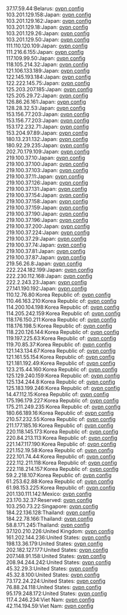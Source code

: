 37.17.59.44:Belarus: [ovpn config](vpn/37_17_59_44.ovpn)  
103.201.129.158:Japan: [ovpn config](vpn/103_201_129_158.ovpn)  
103.201.129.162:Japan: [ovpn config](vpn/103_201_129_162.ovpn)  
103.201.129.18:Japan: [ovpn config](vpn/103_201_129_18.ovpn)  
103.201.129.26:Japan: [ovpn config](vpn/103_201_129_26.ovpn)  
103.201.129.50:Japan: [ovpn config](vpn/103_201_129_50.ovpn)  
111.110.120.109:Japan: [ovpn config](vpn/111_110_120_109.ovpn)  
111.216.6.155:Japan: [ovpn config](vpn/111_216_6_155.ovpn)  
117.109.99.50:Japan: [ovpn config](vpn/117_109_99_50.ovpn)  
118.105.214.32:Japan: [ovpn config](vpn/118_105_214_32.ovpn)  
121.106.133.189:Japan: [ovpn config](vpn/121_106_133_189.ovpn)  
122.145.193.184:Japan: [ovpn config](vpn/122_145_193_184.ovpn)  
122.222.145.75:Japan: [ovpn config](vpn/122_222_145_75.ovpn)  
125.203.207.185:Japan: [ovpn config](vpn/125_203_207_185.ovpn)  
125.205.29.72:Japan: [ovpn config](vpn/125_205_29_72.ovpn)  
126.86.26.161:Japan: [ovpn config](vpn/126_86_26_161.ovpn)  
128.28.32.53:Japan: [ovpn config](vpn/128_28_32_53.ovpn)  
153.156.77.203:Japan: [ovpn config](vpn/153_156_77_203.ovpn)  
153.156.77.203:Japan: [ovpn config](vpn/153_156_77_203.ovpn)  
153.172.232.71:Japan: [ovpn config](vpn/153_172_232_71.ovpn)  
153.204.97.89:Japan: [ovpn config](vpn/153_204_97_89.ovpn)  
180.13.231.132:Japan: [ovpn config](vpn/180_13_231_132.ovpn)  
180.92.29.235:Japan: [ovpn config](vpn/180_92_29_235.ovpn)  
202.70.179.109:Japan: [ovpn config](vpn/202_70_179_109.ovpn)  
219.100.37.10:Japan: [ovpn config](vpn/219_100_37_10.ovpn)  
219.100.37.100:Japan: [ovpn config](vpn/219_100_37_100.ovpn)  
219.100.37.103:Japan: [ovpn config](vpn/219_100_37_103.ovpn)  
219.100.37.11:Japan: [ovpn config](vpn/219_100_37_11.ovpn)  
219.100.37.126:Japan: [ovpn config](vpn/219_100_37_126.ovpn)  
219.100.37.131:Japan: [ovpn config](vpn/219_100_37_131.ovpn)  
219.100.37.154:Japan: [ovpn config](vpn/219_100_37_154.ovpn)  
219.100.37.158:Japan: [ovpn config](vpn/219_100_37_158.ovpn)  
219.100.37.159:Japan: [ovpn config](vpn/219_100_37_159.ovpn)  
219.100.37.190:Japan: [ovpn config](vpn/219_100_37_190.ovpn)  
219.100.37.196:Japan: [ovpn config](vpn/219_100_37_196.ovpn)  
219.100.37.200:Japan: [ovpn config](vpn/219_100_37_200.ovpn)  
219.100.37.224:Japan: [ovpn config](vpn/219_100_37_224.ovpn)  
219.100.37.29:Japan: [ovpn config](vpn/219_100_37_29.ovpn)  
219.100.37.74:Japan: [ovpn config](vpn/219_100_37_74.ovpn)  
219.100.37.81:Japan: [ovpn config](vpn/219_100_37_81.ovpn)  
219.100.37.87:Japan: [ovpn config](vpn/219_100_37_87.ovpn)  
219.56.26.8:Japan: [ovpn config](vpn/219_56_26_8.ovpn)  
222.224.182.199:Japan: [ovpn config](vpn/222_224_182_199.ovpn)  
222.230.112.168:Japan: [ovpn config](vpn/222_230_112_168.ovpn)  
222.2.243.23:Japan: [ovpn config](vpn/222_2_243_23.ovpn)  
27.141.190.192:Japan: [ovpn config](vpn/27_141_190_192.ovpn)  
110.12.76.80:Korea Republic of: [ovpn config](vpn/110_12_76_80.ovpn)  
110.46.163.210:Korea Republic of: [ovpn config](vpn/110_46_163_210.ovpn)  
114.200.104.198:Korea Republic of: [ovpn config](vpn/114_200_104_198.ovpn)  
114.205.242.159:Korea Republic of: [ovpn config](vpn/114_205_242_159.ovpn)  
118.176.150.211:Korea Republic of: [ovpn config](vpn/118_176_150_211.ovpn)  
118.176.198.5:Korea Republic of: [ovpn config](vpn/118_176_198_5.ovpn)  
118.220.126.144:Korea Republic of: [ovpn config](vpn/118_220_126_144.ovpn)  
119.197.225.63:Korea Republic of: [ovpn config](vpn/119_197_225_63.ovpn)  
119.70.85.37:Korea Republic of: [ovpn config](vpn/119_70_85_37.ovpn)  
121.143.134.67:Korea Republic of: [ovpn config](vpn/121_143_134_67.ovpn)  
121.161.55.154:Korea Republic of: [ovpn config](vpn/121_161_55_154.ovpn)  
121.181.192.49:Korea Republic of: [ovpn config](vpn/121_181_192_49.ovpn)  
123.215.44.160:Korea Republic of: [ovpn config](vpn/123_215_44_160.ovpn)  
125.129.240.159:Korea Republic of: [ovpn config](vpn/125_129_240_159.ovpn)  
125.134.244.8:Korea Republic of: [ovpn config](vpn/125_134_244_8.ovpn)  
125.183.199.246:Korea Republic of: [ovpn config](vpn/125_183_199_246.ovpn)  
14.47.112.15:Korea Republic of: [ovpn config](vpn/14_47_112_15.ovpn)  
175.196.179.227:Korea Republic of: [ovpn config](vpn/175_196_179_227.ovpn)  
175.211.249.235:Korea Republic of: [ovpn config](vpn/175_211_249_235.ovpn)  
180.66.189.16:Korea Republic of: [ovpn config](vpn/180_66_189_16.ovpn)  
210.57.232.55:Korea Republic of: [ovpn config](vpn/210_57_232_55.ovpn)  
211.177.185.16:Korea Republic of: [ovpn config](vpn/211_177_185_16.ovpn)  
220.118.145.173:Korea Republic of: [ovpn config](vpn/220_118_145_173.ovpn)  
220.84.213.113:Korea Republic of: [ovpn config](vpn/220_84_213_113.ovpn)  
221.147.117.190:Korea Republic of: [ovpn config](vpn/221_147_117_190.ovpn)  
221.152.19.58:Korea Republic of: [ovpn config](vpn/221_152_19_58.ovpn)  
222.101.74.44:Korea Republic of: [ovpn config](vpn/222_101_74_44.ovpn)  
222.112.211.118:Korea Republic of: [ovpn config](vpn/222_112_211_118.ovpn)  
222.118.214.157:Korea Republic of: [ovpn config](vpn/222_118_214_157.ovpn)  
59.2.218.107:Korea Republic of: [ovpn config](vpn/59_2_218_107.ovpn)  
61.253.62.88:Korea Republic of: [ovpn config](vpn/61_253_62_88.ovpn)  
61.98.153.225:Korea Republic of: [ovpn config](vpn/61_98_153_225.ovpn)  
201.130.111.142:Mexico: [ovpn config](vpn/201_130_111_142.ovpn)  
23.170.32.37:Reserved: [ovpn config](vpn/23_170_32_37.ovpn)  
103.250.73.22:Singapore: [ovpn config](vpn/103_250_73_22.ovpn)  
184.22.136.128:Thailand: [ovpn config](vpn/184_22_136_128.ovpn)  
184.22.78.166:Thailand: [ovpn config](vpn/184_22_78_166.ovpn)  
58.8.171.245:Thailand: [ovpn config](vpn/58_8_171_245.ovpn)  
37.120.210.226:United Kingdom: [ovpn config](vpn/37_120_210_226.ovpn)  
161.202.144.236:United States: [ovpn config](vpn/161_202_144_236.ovpn)  
198.13.36.179:United States: [ovpn config](vpn/198_13_36_179.ovpn)  
202.182.127.177:United States: [ovpn config](vpn/202_182_127_177.ovpn)  
207.148.91.158:United States: [ovpn config](vpn/207_148_91_158.ovpn)  
208.94.244.242:United States: [ovpn config](vpn/208_94_244_242.ovpn)  
45.32.29.3:United States: [ovpn config](vpn/45_32_29_3.ovpn)  
45.32.8.100:United States: [ovpn config](vpn/45_32_8_100.ovpn)  
73.172.24.224:United States: [ovpn config](vpn/73_172_24_224.ovpn)  
76.88.24.118:United States: [ovpn config](vpn/76_88_24_118.ovpn)  
95.179.248.172:United States: [ovpn config](vpn/95_179_248_172.ovpn)  
117.4.246.234:Viet Nam: [ovpn config](vpn/117_4_246_234.ovpn)  
42.114.194.59:Viet Nam: [ovpn config](vpn/42_114_194_59.ovpn)  
